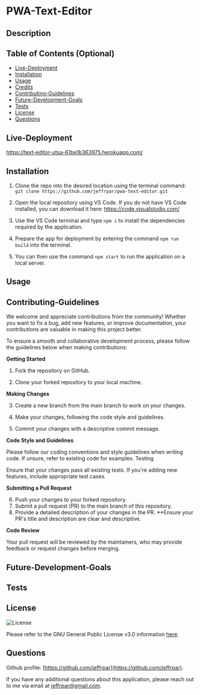 # PWA-Text-Editor

## Description



## Table of Contents (Optional)

- [Live-Deployment](#live-deployment)
- [Installation](#installation)
- [Usage](#usage)
- [Credits](#credits)
- [Contributing-Guidelines](#contributing-guidelines)
- [Future-Development-Goals](#future-development-goals)
- [Tests](#tests)
- [License](#license)
- [Questions](#questions)

## Live-Deployment

https://text-editor-utsa-61be1b363975.herokuapp.com/

## Installation

1. Clone the repo into the desired location using the terminal command: `git clone https://github.com/jeffrpar/pwa-text-editor.git`

2. Open the local repository using VS Code. If you do not have VS Code installed, you can download it here: https://code.visualstudio.com/

3. Use the VS Code terminal and type `npm i` to install the dependencies required by the application.

4. Prepare the app for deployment by entering the command `npm run build` into the terminal.

5. You can then use the command `npm start` to run the application on a local server.

## Usage



## Contributing-Guidelines

We welcome and appreciate contributions from the community! Whether you want to fix a bug, add new features, or improve documentation, your contributions are valuable in making this project better.

To ensure a smooth and collaborative development process, please follow the guidelines below when making contributions:

**Getting Started**

1. Fork the repository on GitHub.

2. Clone your forked repository to your local machine.

**Making Changes**

3. Create a new branch from the main branch to work on your changes.

4. Make your changes, following the code style and guidelines.

5. Commit your changes with a descriptive commit message.

**Code Style and Guidelines**

Please follow our coding conventions and style guidelines when writing code. If unsure, refer to existing code for examples.
Testing

Ensure that your changes pass all existing tests. If you're adding new features, include appropriate test cases.

**Submitting a Pull Request**

6. Push your changes to your forked repository.
7. Submit a pull request (PR) to the main branch of this repository.
8. Provide a detailed description of your changes in the PR. **Ensure your PR's title and description are clear and descriptive.

**Code Review**

Your pull request will be reviewed by the maintainers, who may provide feedback or request changes before merging.

## Future-Development-Goals



## Tests



## License

![License](https://img.shields.io/badge/License-GPLv3-blue.svg)

Please refer to the GNU General Public License v3.0 information [here](https://www.gnu.org/licenses/gpl-3.0.en.html#license-text).

## Questions

Github profile: [https://github.com/jeffrpar](https://github.com/jeffrpar).

If you have any additional questions about this application, please reach out to me via email at [jeffrpar@gmail.com](jeffrpar@gmail.com).